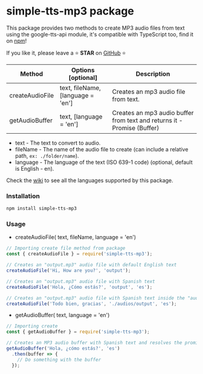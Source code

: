 # simple-tts-mp3 package
This package provides two methods to create MP3 audio files from text using the google-tts-api module, it's compatible with TypeScript too, find it on [npm](https://www.npmjs.com/package/simple-tts-mp3/)!

If you like it, please leave a ⭐ **STAR** on [GitHub](https://github.com/eliangerard/simple-tts-mp3) ⭐

| Method              | Options [optional]                       | Description                                         |
| ------------------- | ---------------------------------------- | --------------------------------------------------- |
| createAudioFile     | text, fileName, [language = 'en']        | Creates an mp3 audio file from text.                |
| getAudioBuffer      | text, [language = 'en']                  | Creates an mp3 audio buffer from text and returns it - Promise (Buffer)                                    |

 * text - The text to convert to audio.
 * fileName - The name of the audio file to create (can include a relative path, `ex: ./folder/name`).
 * language - The language of the text (ISO 639-1 code) (optional, default is English - en).
 
 Check the [wiki](https://github.com/eliangerard/simple-tts-mp3/wiki) to see all the languages supported by this package.

### Installation
```bash
npm install simple-tts-mp3
```

### Usage
+ createAudioFile( text, fileName, language = 'en')
```js
// Importing create file method from package
const { createAudioFile } = require('simple-tts-mp3');

// Creates an "output.mp3" audio file with default English text
createAudioFile('Hi, How are you?', 'output');

// Creates an "output.mp3" audio file with Spanish text
createAudioFile('Hola, ¿Cómo estás?', 'output', 'es');

// Creates an "output.mp3" audio file with Spanish text inside the "audios" folder
createAudioFile('Todo bien, gracias', './audios/output', 'es');
```
+ getAudioBuffer( text, language = 'en')
```js
// Importing create 
const { getAudioBuffer } = require('simple-tts-mp3');

// Creates an MP3 audio buffer with Spanish text and resolves the promise with it
getAudioBuffer('Hola, ¿cómo estás?', 'es')
  .then(buffer => {
    // Do something with the buffer
  });
```
